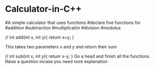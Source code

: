 # Calculator-in-C++
#A simple calculator that uses functions
#declare five functions for 
#addition
#subtraction
#multiplicatiin
#division
#modulus

// int add(int x, int y){
retunr x+y;
}

This takes two parameters x and y and return their sum

// int sub(int x, int y){
retunr x-y;
}
Go a head and finish all the functions. 
Raise a question incase you need nore explanation 
